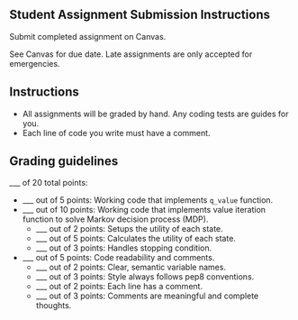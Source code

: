 Student Assignment Submission Instructions
------

Submit completed assignment on Canvas. 

See Canvas for due date. Late assignments are only accepted for emergencies.

Instructions
-----

- All assignments will be graded by hand. Any coding tests are guides for you.
- Each line of code you write must have a comment.

Grading guidelines
------

\_\_\_ of 20 total points: 

- \_\_\_ out of 5 points: Working code that implements `q_value` function.
- \_\_\_ out of 10 points: Working code that implements value iteration function to solve Markov decision process (MDP).
    + \_\_\_ out of 2 points: Setups the utility of each state. 
    + \_\_\_ out of 5 points: Calculates the utility of each state. 
    + \_\_\_ out of 3 points: Handles stopping condition.
- \_\_\_ out of 5 points: Code readability and comments.
    + \_\_\_ out of 2 points: Clear, semantic variable names.
    + \_\_\_ out of 3 points: Style always follows pep8 conventions.
    + \_\_\_ out of 2 points: Each line has a comment.
    + \_\_\_ out of 3 points: Comments are meaningful and complete thoughts. 